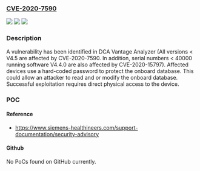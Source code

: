 ### [CVE-2020-7590](https://cve.mitre.org/cgi-bin/cvename.cgi?name=CVE-2020-7590)
![](https://img.shields.io/static/v1?label=Product&message=DCA%20Vantage%20Analyzer&color=blue)
![](https://img.shields.io/static/v1?label=Version&message=All%20versions%20%3C%20V4.5%20are%20affected%20by%20CVE-2020-7590.%20In%20addition%2C%20serial%20numbers%20%3C%2040000%20running%20software%20V4.4.0%20are%20also%20affected%20by%20CVE-2020-15797%20&color=brightgreen)
![](https://img.shields.io/static/v1?label=Vulnerability&message=CWE-259%3A%20Use%20of%20Hard-coded%20Password&color=brightgreen)

### Description

A vulnerability has been identified in DCA Vantage Analyzer (All versions < V4.5 are affected by CVE-2020-7590. In addition, serial numbers < 40000 running software V4.4.0 are also affected by CVE-2020-15797). Affected devices use a hard-coded password to protect the onboard database. This could allow an attacker to read and or modify the onboard database. Successful exploitation requires direct physical access to the device.

### POC

#### Reference
- https://www.siemens-healthineers.com/support-documentation/security-advisory

#### Github
No PoCs found on GitHub currently.

